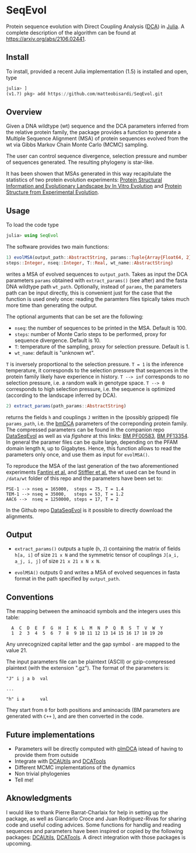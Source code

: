 # SeqEvol
Protein sequence evolution with Direct Coupling Analysis ([DCA](https://en.wikipedia.org/wiki/Direct_coupling_analysis)) in [Julia](http://julialang.org). A complete description of the algorithm can be found at https://arxiv.org/abs/2106.02441. 

Install
-------
To install, provided a recent Julia implementation (1.5) is installed and open, type

```julia
julia> ]
(v1.?) pkg> add https://github.com/matteobisardi/SeqEvol.git
```

Overview
--------
Given a DNA wildtype (wt) sequence and the DCA parameters inferred from the relative protein family, the package provides a function to generate a Multiple Sequence Alignment (MSA) of protein sequences evolved from the wt via Gibbs Markov Chain Monte Carlo (MCMC) sampling.

The user can control sequence divergence, selection pressure and number of sequences generated. The resulting phylogeny is star-like. 

It has been showen that MSAs generated in this way recapitulate the statistics of two protein evolution experiments: [Protein Structural Information and Evolutionary Landscape by In Vitro Evolution](https://academic.oup.com/mbe/article/37/4/1179/5610534?login=true) and [Protein Structure from Experimental Evolution](https://www.sciencedirect.com/science/article/pii/S2405471219304284).

Usage
-----
To load the code type
```julia
julia> using SeqEvol
```

The software provides two main functions:

```julia
1) evolMSA(output_path::AbstractString, params::Tuple{Array{Float64, 2}, Array{Float64, 4}}, wt_path::AbstractString; 
steps::Integer, nseq::Integer, T::Real, wt_name::AbstractString)
```

writes a MSA of evolved sequences to `output_path`. Takes as input the DCA parameters `params` obtained with `extract_params()` (see after) and the fasta DNA wildtype path `wt_path`. Optionally, instead of `params`, the parameters path can be input directly, this is convenient just for the case that the function is used onely once: reading the paramters files tipically takes much more time than generating the output.

The optional arguments that can be set are the following:
* `nseq`: the number of sequences to be printed in the MSA. Default is 100.
* `steps`: number of Monte Carlo steps to be performed, proxy for sequence divergence. Default is 10.
* `T`: temperature of the sampling, proxy for selection pressure. Default is 1.
* `wt_name`: default is "unknown wt".

`T` is inversely proportional to the selection pressure. `T = 1` is the inference temperature, it corresponds to the selection pressure that sequences in the protein family likely have experience in history. `T --> inf` corresponds to no selection pressure, i.e. a random walk in genotype space. `T --> 0` corresponds to high selection pressure, i.e. the sequence is optimized (according to the landscape inferred by DCA).

```julia
2) extract_params(path_params::AbstractString)
``` 

returns the fields `h` and couplings `J` written in the (possibly gzipped) file `params_path`, i.e. the [bmDCA](https://arxiv.org/abs/2109.04105) parameters of the correponding protein family. The compressed parameters can be found in the companion repo [DataSeqEvol](https://github.com/matteobisardi/DataSeqEvol) as well as via *figshare* at this links: [BM PF00583](https://figshare.com/s/f64242209e89dd05ffc7), [BM PF13354](https://figshare.com/s/fe23444e3a19af722034). In general the paramer files can be quite large, depending on the PFAM domain length `N`, up to Gigabytes. Hence, this function allows to read the parameters only once, and use them as input for `evolMSA()`.


To reproduce the MSA of the last generation of the two aforementioned experiments
[Fantini et al.](https://academic.oup.com/mbe/article/37/4/1179/5610534?login=true) and [Stiffler et al.](https://www.sciencedirect.com/science/article/pii/S2405471219304284) the wt used can be found in `/data/wt` folder of this repo
and the parameters have been set to:

```
PSE-1 --> nseq = 165000,  steps = 75, T = 1.4
TEM-1 --> nseq = 35000,   steps = 53, T = 1.2
AAC6 -->  nseq = 1250000, steps = 17, T = 2
```
In the Github repo [DataSeqEvol](https://github.com/matteobisardi/DataSeqEvol) is it possible to directly download the alignments.

Output
------
* `extract_params()` outputs a tuple (`h`, `J`) containing the matrix of fields `h[a, i]` of size `21 x N` and the symmetric tensor of couplings `J[a_i, a_j, i, j]` of size `21 x 21 x N x N`.

* `evolMSA()` outputs 0 and writes a MSA of evolved sequences in fasta format in the path specified by `output_path`.

Conventions
-----
The mapping between the aminoacid symbols and the integers uses this table:
```
  A  C  D  E  F  G  H  I  K  L  M  N  P  Q  R  S  T  V  W  Y
  1  2  3  4  5  6  7  8  9 10 11 12 13 14 15 16 17 18 19 20
```
Any unrecognized capital letter and the gap symbol `-` are mapped to the value 21.

The input parameters file can be plaintext (ASCII) or gzip-compressed plaintext (with the extension ".gz").
The format of the parameters is:

```
"J" i j a b  val

...

"h" i a      val
```

They start from `0` for both positions and aminoacids (BM parameters are generated with `C++` ), and are then converted in the code.

Future implementations
----- 
* Parameters will be directly computed with [plmDCA](https://github.com/pagnani/PlmDCA) istead of having to provide them from outside
* Integrate with [DCAUtils](https://github.com/carlobaldassi/DCAUtils.jl.git) and [DCATools](https://github.com/PierreBarrat/DCATools.git)
* Different MCMC implementations of the dynamics
* Non trivial phylogenies
* Tell me!

Aknowledgments
-----
I would like to thank Pierre Barrat-Charlaix for help in setting up the package, as well as Giancarlo Croce and Juan Rodriguez-Rivas for sharing code and useful coding advices. Some functions for handlig and reading sequences and parameters have been inspired or copied by the following packages: [DCAUtils](https://github.com/carlobaldassi/DCAUtils.jl.git), [DCATools](https://github.com/PierreBarrat/DCATools.git). A direct integration with those packages is upcoming. 
